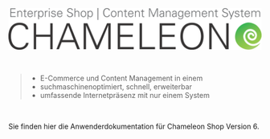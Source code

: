 ![](/assets/chameleon_logo_neu.png)






<br>

                                                                                                                                         
> * E-Commerce und Content Management in einem
> * suchmaschinenoptimiert, schnell, erweiterbar 
> * umfassende Internetpräsenz mit nur einem System

<br>

Sie finden hier die Anwenderdokumentation für Chameleon Shop Version 6.












